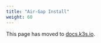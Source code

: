 ```yaml
---
title: "Air-Gap Install"
weight: 60
---
```


This page has moved to [docs.k3s.io](https://docs.k3s.io/installation/airgap).